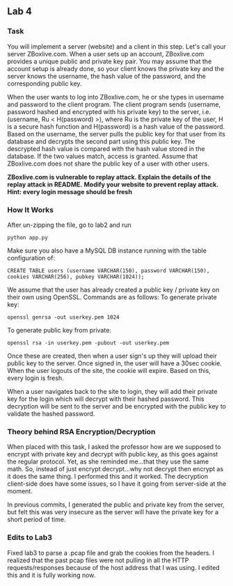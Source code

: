 ## Lab 4
### Task
You will implement a server (website) and a client in this step. Let's call your server ZBoxlive.com. When a user sets up an account, ZBoxlive.com provides a unique public and private key pair. You may assume that the account setup is already done, so your client knows the private key and the server knows the username, the hash value of the password, and the corresponding public key.

When the user wants to log into ZBoxlive.com, he or she types in username and password to the client program. The client program sends (username, password hashed and encrypted with his private key) to the server, i.e. (username, Ru < H(password) >), where Ru is the private key of the user, H is a secure hash function and H(password) is a hash value of the password. Based on the username, the server pulls the public key for that user from its database and decrypts the second part using this public key. The descrypted hash value is compared with the hash value stored in the database. If the two values match, access is granted. Assume that ZBoxlive.com does not share the public key of a user with other users.

**ZBoxlive.com is vulnerable to replay attack. Explain the details of the replay attack in README.**
**Modify your website to prevent replay attack. Hint: every login message should be fresh**

### How It Works
After un-zipping the file, go to lab2 and run
```
python app.py
```

Make sure you also have a MySQL DB instance running with the table configuration of: 
```
CREATE TABLE users (username VARCHAR(150), password VARCHAR(150), cookies VARCHAR(256), pubkey VARCHAR(1024));
```

We assume that the user has already created a public key / private key on their own using OpenSSL. Commands are as follows:
To generate private key:
```
openssl genrsa -out userkey.pem 1024
```
To generate public key from private:
```
openssl rsa -in userkey.pem -pubout -out userkey.pem
```

Once these are created, then when a user sign's up they will upload their public key to the server. Once signed in, the user will have a 30sec cookie. When the user logouts of the site, the cookie will expire. Based on this, every login is fresh.

When a user navigates back to the site to login, they will add their private key for the login which will decrypt with their hashed password. This decryption will be sent to the server and be encrypted with the public key to validate the hashed password. 

### Theory behind RSA Encryption/Decryption
When placed with this task, I asked the professor how are we supposed to encrypt with private key and decrypt with public key, as this goes against the regular protocol. Yet, as she reminded me...that they use the same math.
So, instead of just encrypt decrypt...why not decrypt then encrypt as it does the same thing.  I performed this and it worked. The decryption client-side does have some issues, so I have it going from server-side at the moment. 

In previous commits, I generated the public and private key from the server, but felt this was very insecure as the server will have the private key for a short period of time. 

### Edits to Lab3
Fixed lab3 to parse a .pcap file and grab the cookies from the headers.
I realized that the past pcap files were not pulling in all the HTTP requests/responses because of the host address that I was using. I edited this and it is fully working now. 
